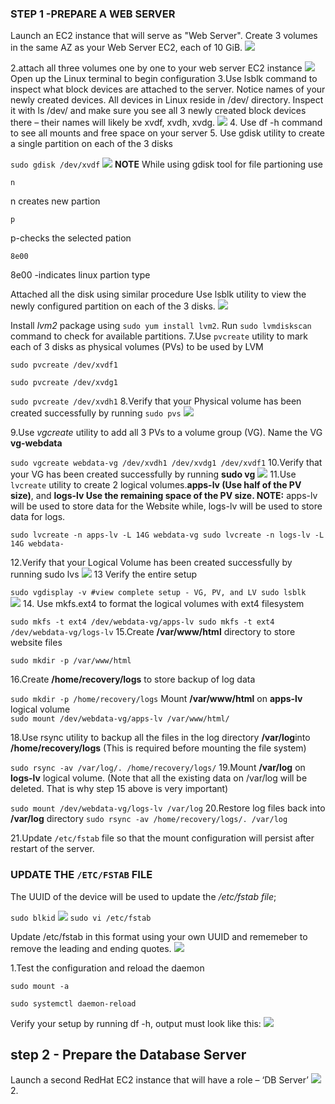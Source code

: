 ### STEP 1 -PREPARE A WEB SERVER 
Launch an EC2 instance that will serve as "Web Server". Create 3 volumes in the same AZ as your Web Server EC2, each of 10 GiB.
![](/)

2.attach all three volumes one by one to your web server EC2 instance
![](/attach.PNG)
Open up the Linux terminal to begin configuration
3.Use lsblk command to inspect what block devices are attached to the server. Notice names of your newly created devices. All devices in Linux reside in /dev/ directory. Inspect it with ls /dev/ and make sure you see all 3 newly created block devices there – their names will likely be xvdf, xvdh, xvdg.
![](/lsblk.PNG)
4. Use df -h command to see all mounts and free space on your server
5. Use gdisk utility to create a single partition on each of the 3 disks

`
sudo gdisk /dev/xvdf
`
![](firtt%20partion.PNG)
**NOTE** While using gdisk tool for file partioning 
use 

`
n
`

n creates new partion 

`
p
`

p-checks the selected pation 

`
8e00
`

8e00 -indicates linux partion type 

Attached all the disk using similar procedure 
Use lsblk utility to view the newly configured partition on each of the 3 disks.
![](/LSBLK%20AFTER%20ATTACHING.PNG)

Install *lvm2* package using `sudo yum install lvm2`. Run `sudo lvmdiskscan` command to check for available partitions.
7.Use `pvcreate` utility to mark each of 3 disks as physical volumes (PVs) to be used by LVM

`
sudo pvcreate /dev/xvdf1
`

`
sudo pvcreate /dev/xvdg1
`

`
sudo pvcreate /dev/xvdh1
`
8.Verify that your Physical volume has been created successfully by running `sudo pvs`
![](/sudo%20pvs.PNG)

9.Use *vgcreate* utility to add all 3 PVs to a volume group (VG). Name the VG **vg-webdata**

`
sudo vgcreate webdata-vg /dev/xvdh1 /dev/xvdg1 /dev/xvdf1
`
10.Verify that your VG has been created successfully by running **sudo vg**
![](/vgs-img.png)
11.Use `lvcreate` utility to create 2 logical volumes.**apps-lv (Use half of the PV size)**, and **logs-lv Use the remaining space of the PV size. NOTE:** apps-lv will be used to store data for the Website while, logs-lv will be used to store data for logs.

`
sudo lvcreate -n apps-lv -L 14G webdata-vg
sudo lvcreate -n logs-lv -L 14G webdata-
`

12.Verify that your Logical Volume has been created successfully by running sudo lvs
![](/lvs-logical.png)
13 Verify the entire setup 

`sudo vgdisplay -v #view complete setup - VG, PV, and LV
sudo lsblk 
`
![](/lsblk3-entire%20setup.png)
14. Use mkfs.ext4 to format the logical volumes with ext4 filesystem

`
sudo mkfs -t ext4 /dev/webdata-vg/apps-lv
sudo mkfs -t ext4 /dev/webdata-vg/logs-lv
`
15.Create **/var/www/html** directory to store website files

`
sudo mkdir -p /var/www/html
`

16.Create **/home/recovery/logs** to store backup of log data

`
sudo mkdir -p /home/recovery/logs
    `
  Mount **/var/www/html** on **apps-lv** logical volume  
  `
  sudo mount /dev/webdata-vg/apps-lv /var/www/html/
`

18.Use rsync utility to backup all the files in the log directory **/var/log**into **/home/recovery/logs** (This is required before mounting the file system) 

`
sudo rsync -av /var/log/. /home/recovery/logs/
`
19.Mount **/var/log** on **logs-lv** logical volume. (Note that all the existing data on /var/log will be deleted. That is why step 15 above is very
important)

`
sudo mount /dev/webdata-vg/logs-lv /var/log
`
20.Restore log files back into **/var/log** directory
`
sudo rsync -av /home/recovery/logs/. /var/log
`

21.Update `/etc/fstab` file so that the mount configuration will persist after restart of the server.
### UPDATE THE `/ETC/FSTAB` FILE
The UUID of the device will be used to update the */etc/fstab file*;

`
sudo blkid
`
![](/bldidoriginal.PNG)
`
sudo vi /etc/fstab
`

Update /etc/fstab in this format using your own UUID and rememeber to remove the leading and ending quotes.
![](/fstab.PNG)

1.Test the configuration and reload the daemon

`
sudo mount -a
`

`
 sudo systemctl daemon-reload
 `

 Verify your setup by running df -h, output must look like this:
 ![](/verifying%20setup.PNG)

 ## step 2 - Prepare the Database Server 
  Launch a second RedHat EC2 instance that will have a role – ‘DB Server’
  ![](/database.PNG)
  2. 
